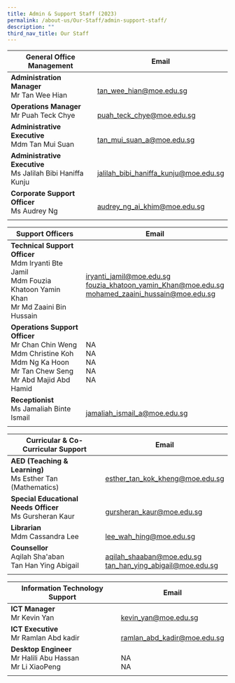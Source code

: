 ```yaml
---
title: Admin & Support Staff (2023)
permalink: /about-us/Our-Staff/admin-support-staff/
description: ""
third_nav_title: Our Staff
---
```

| General Office Management  | Email  |
|-|---|
| **Administration Manager**<br>Mr Tan Wee Hian  | <br>[tan\_wee\_hian@moe.edu.sg](mailto:tan\_wee\_hian@moe.edu.sg)  |
| **Operations Manager**<br> Mr Puah Teck Chye  | <br> [puah_teck_chye@moe.edu.sg](mailto:puah_teck_chye@moe.edu.sg) |
| **Administrative Executive**<br>Mdm Tan Mui Suan  | <br> [tan\_mui\_suan\_a@moe.edu.sg](mailto:tan_mui_suan_a@moe.edu.sg)|
| **Administrative Executive**<br>Ms Jalilah Bibi Haniffa Kunju  | <br> [jalilah_bibi_haniffa_kunju@moe.edu.sg](mailto:jalilah_bibi_haniffa_kunju@moe.edu.sg)|
| **Corporate Support Officer** <br>Ms Audrey Ng  | <br>[audrey_ng_ai_khim@moe.edu.sg](mailto:audrey\_ng\_ai\_khim@moe.edu.sg) |
|   |   |

| Support Officers  | Email  |
|-|---|
| **Technical Support Officer**<br>Mdm Iryanti Bte Jamil  <br> Mdm Fouzia Khatoon Yamin Khan <br>Mr Md Zaaini Bin Hussain  | <br>[iryanti\_jamil@moe.edu.sg](mailto:iryanti\_jamil@moe.edu.sg)<br>[fouzia_khatoon_yamin_Khan@moe.edu.sg](mailto:fouzia_khatoon_yamin_khan@moe.edu.sg)<br>[mohamed\_zaaini\_hussain@moe.edu.sg](mailto:mohamed\_zaaini\_hussain@moe.edu.sg)  |
| **Operations Support Officer**  <br>Mr Chan Chin Weng<br>Mdm Christine Koh  <br>Mdm Ng Ka Hoon  <br>Mr Tan Chew Seng <br> Mr Abd Majid Abd Hamid  | <br>NA<br>NA<br>NA<br>NA<br>NA  |
| **Receptionist**<br>Ms Jamaliah Binte Ismail  | <br>[jamaliah_ismail_a@moe.edu.sg](mailto:jamaliah_ismail_a@moe.edu.sg)  |
|   |   |

| Curricular &amp; Co-Curricular Support  |  Email |
|-|---|
| **AED (Teaching &amp; Learning)**<br>Ms Esther Tan (Mathematics)  | <br>[esther\_tan\_kok\_kheng@moe.edu.sg](mailto:esther\_tan\_kok\_kheng@moe.edu.sg)  |
| **Special Educational Needs Officer**<br>Ms Gursheran Kaur  | <br>[gursheran\_kaur@moe.edu.sg](mailto:gursheran\_kaur@moe.edu.sg)  |
| **Librarian**<br>Mdm Cassandra Lee  | <br>[lee\_wah\_hing@moe.edu.sg](mailto:lee\_wah\_hing@moe.edu.sg) |
| **Counsellor**<br>Aqilah Sha'aban <br> Tan Han Ying Abigail | <br>[aqilah_shaaban@moe.edu.sg](mailto:aqilah_shaaban@moe.edu.sg) <br> [tan_han_ying_abigail@moe.edu.sg](mailto:tan_han_ying_abigail@moe.edu.sg)
|   |   |

| Information Technology Support  | Email  |
|-|---|
| **ICT Manager**<br>Mr Kevin Yan  | <br>[kevin\_yan@moe.edu.sg](mailto:kevin\_yan@moe.edu.sg)  |
| **ICT Executive**&nbsp;<br>Mr Ramlan Abd kadir  | <br>[ramlan\_abd\_kadir@moe.edu.sg](mailto:ramlan\_abd\_kadir@moe.edu.sg)  |
| **Desktop Engineer**<br>Mr&nbsp;Halili Abu Hassan  <br>Mr Li XiaoPeng  | <br>NA<br>NA  |
|   |   |